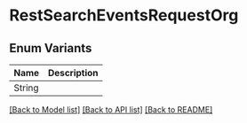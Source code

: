 # RestSearchEventsRequestOrg

## Enum Variants

| Name | Description |
|---- | -----|
| String |  |

[[Back to Model list]](../README.md#documentation-for-models) [[Back to API list]](../README.md#documentation-for-api-endpoints) [[Back to README]](../README.md)


